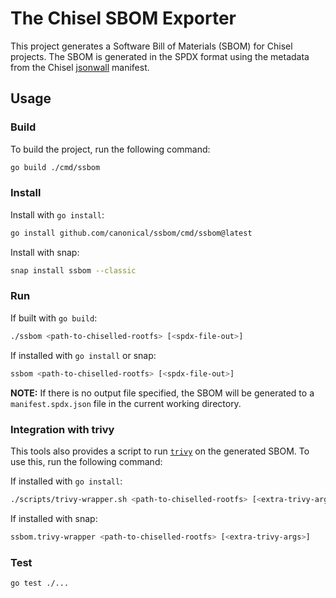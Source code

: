 # The Chisel SBOM Exporter

This project generates a Software Bill of Materials (SBOM) for Chisel projects.
The SBOM is generated in the SPDX format using the metadata from the Chisel 
[jsonwall](https://pkg.go.dev/github.com/canonical/chisel/public/jsonwall) manifest.

## Usage
### Build

To build the project, run the following command:

```bash
go build ./cmd/ssbom
```

### Install

Install with `go install`:

```bash
go install github.com/canonical/ssbom/cmd/ssbom@latest
```

Install with snap:
```bash
snap install ssbom --classic
```

### Run

If built with `go build`:

```bash
./ssbom <path-to-chiselled-rootfs> [<spdx-file-out>]
```

If installed with `go install` or snap:

```bash
ssbom <path-to-chiselled-rootfs> [<spdx-file-out>]
```

**NOTE:** If there is no output file specified, the SBOM will be generated to a `manifest.spdx.json` file
in the current working directory.

### Integration with trivy

This tools also provides a script to run [`trivy`](https://github.com/aquasecurity/trivy) on the generated SBOM. To use this, run the following command:

If installed with `go install`:

```bash
./scripts/trivy-wrapper.sh <path-to-chiselled-rootfs> [<extra-trivy-args>]
```

If installed with snap:

```bash
ssbom.trivy-wrapper <path-to-chiselled-rootfs> [<extra-trivy-args>]
```

### Test
```bash
go test ./...
```
